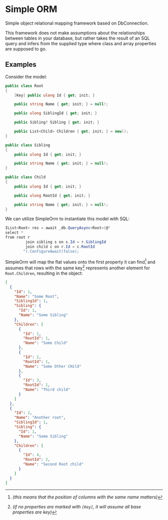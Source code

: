 ﻿# Simple ORM

Simple object relational mapping framework based on DbConnection.

This framework does not make assumptions about the relationships between tables in your database, but rather takes the
result of an SQL query and infers from the supplied type where class and array properties are supposed to go.

## Examples

Consider the model:

```csharp
public class Root
{
	[Key] public ulong Id { get; init; }

	public string Name { get; init; } = null!;

	public ulong SiblingId { get; init; }

	public Sibling? Sibling { get; init; }

	public List<Child> Children { get; init; } = new();
}

public class Sibling
{
	public ulong Id { get; init; }

	public string Name { get; init; } = null!;
}

public class Child
{
	public ulong Id { get; init; }

	public ulong RootId { get; init; }

	public string Name { get; init; } = null!;
}
```

We can utilize SimpleOrm to instantiate this model with SQL:

```csharp
IList<Root> res = await _db.QueryAsync<Root>(@"
select *
from root r
         join sibling s on s.Id = r.SiblingId
         join child c on r.Id = c.RootId
		").ConfigureAwait(false);
```

SimpleOrm will map the flat values onto the first property it can find[^1]  and assumes that rows with the same key[^2]
represents another element for `Root.Children`, resulting in the object:

```json
[
  {
    "Id": 1,
    "Name": "Some Root",
    "SiblingId": 1,
    "Sibling": {
      "Id": 1,
      "Name": "Some Sibling"
    },
    "Children": [
      {
        "Id": 1,
        "RootId": 1,
        "Name": "Some Child"
      },
      {
        "Id": 2,
        "RootId": 1,
        "Name": "Some Other CHild"
      },
      {
        "Id": 3,
        "RootId": 1,
        "Name": "Third child"
      }
    ]
  },
  {
    "Id": 2,
    "Name": "Another root",
    "SiblingId": 1,
    "Sibling": {
      "Id": 1,
      "Name": "Some Sibling"
    },
    "Children": [
      {
        "Id": 4,
        "RootId": 2,
        "Name": "Second Root child"
      }
    ]
  }
]
```

[^1]: _(this means that the position of columns with the same name matters)_
[^2]: _(if no properties are marked with `[Key]`, it will assume all base properties are key)_